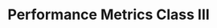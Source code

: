 <!-- Link do CSS -->
<link rel="stylesheet" href="../estilos-markdown.css">

<h1 class="ldr"> Performance Metrics Class III </h1>

